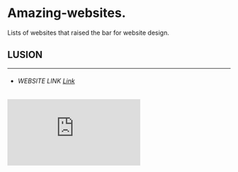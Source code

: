 # Amazing-websites.
Lists of websites that raised the bar for website design.
## LUSION
_____
- ###### WEBSITE LINK [Link](https://lusion.co/)
![alt text](https://www.awwwards.com/case-study-for-lusion-by-lusion-winner-of-site-of-the-month-may.html)
